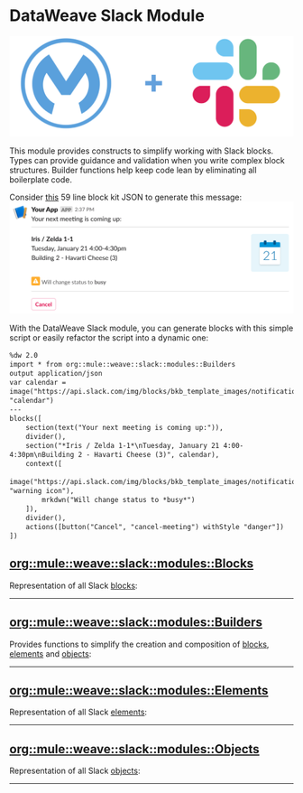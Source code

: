# DataWeave Slack Module

![MuleSoft + Slack](pages/MuleSlack.png "MuleSoft + Slack")

This module provides constructs to simplify working with Slack blocks. Types can provide guidance and validation
when you write complex block structures. Builder functions help keep code lean by eliminating all boilerplate code.

Consider [this](https://app.slack.com/block-kit-builder/TLK2W2W10#%7B%22blocks%22:%5B%7B%22type%22:%22section%22,%22text%22:%7B%22type%22:%22plain_text%22,%22text%22:%22Your%20next%20meeting%20is%20coming%20up:%22,%22emoji%22:true%7D%7D,%7B%22type%22:%22divider%22%7D,%7B%22type%22:%22section%22,%22text%22:%7B%22type%22:%22mrkdwn%22,%22text%22:%22*Iris%20/%20Zelda%201-1*%5CnTuesday,%20January%2021%204:00-4:30pm%5CnBuilding%202%20-%20Havarti%20Cheese%20(3)%22%7D,%22accessory%22:%7B%22type%22:%22image%22,%22image_url%22:%22https://api.slack.com/img/blocks/bkb_template_images/notifications.png%22,%22alt_text%22:%22calendar%22%7D%7D,%7B%22type%22:%22context%22,%22elements%22:%5B%7B%22type%22:%22image%22,%22image_url%22:%22https://api.slack.com/img/blocks/bkb_template_images/notificationsWarningIcon.png%22,%22alt_text%22:%22warning%20icon%22%7D,%7B%22type%22:%22mrkdwn%22,%22text%22:%22Will%20change%20status%20to%20*busy*%22%7D%5D%7D,%7B%22type%22:%22divider%22%7D,%7B%22type%22:%22actions%22,%22elements%22:%5B%7B%22type%22:%22button%22,%22text%22:%7B%22type%22:%22plain_text%22,%22text%22:%22Cancel%22,%22emoji%22:true%7D,%22action_id%22:%22cancel-meeting%22,%22style%22:%22danger%22%7D%5D%7D%5D%7D)
59 line block kit JSON to generate this message:
![block kit example](pages/example.png)

With the DataWeave Slack module, you can generate blocks with this simple script or easily refactor the script into a dynamic one:

```dataweave
%dw 2.0
import * from org::mule::weave::slack::modules::Builders
output application/json
var calendar = image("https://api.slack.com/img/blocks/bkb_template_images/notifications.png", "calendar")
---
blocks([
    section(text("Your next meeting is coming up:")),
    divider(),
    section("*Iris / Zelda 1-1*\nTuesday, January 21 4:00-4:30pm\nBuilding 2 - Havarti Cheese (3)", calendar),
    context([
        image("https://api.slack.com/img/blocks/bkb_template_images/notificationsWarningIcon.png", "warning icon"),
        mrkdwn("Will change status to *busy*")
    ]),
    divider(),
    actions([button("Cancel", "cancel-meeting") withStyle "danger"])
])
```

## [org::mule::weave::slack::modules::Blocks](/src/main/dw/org/mule/weave/slack/modules/Blocks.dwl )

Representation of all Slack [blocks](https://api.slack.com/reference/block-kit/blocks):

________________________________


## [org::mule::weave::slack::modules::Builders](/src/main/dw/org/mule/weave/slack/modules/Builders.dwl )

Provides functions to simplify the creation and composition of [blocks](https://api.slack.com/block-kit), [elements](https://api.slack.com/reference/block-kit/block-elements) and [objects](https://api.slack.com/reference/block-kit/composition-objects):

________________________________


## [org::mule::weave::slack::modules::Elements](/src/main/dw/org/mule/weave/slack/modules/Elements.dwl )

Representation of all Slack [elements](https://api.slack.com/reference/block-kit/block-elements):

________________________________


## [org::mule::weave::slack::modules::Objects](/src/main/dw/org/mule/weave/slack/modules/Objects.dwl )

Representation of all Slack [objects](https://api.slack.com/reference/block-kit/composition-objects):

________________________________
